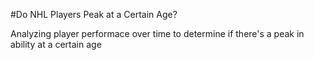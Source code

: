 #Do NHL Players Peak at a Certain Age?

Analyzing player performace over time to determine if there's a peak in ability at a certain age
